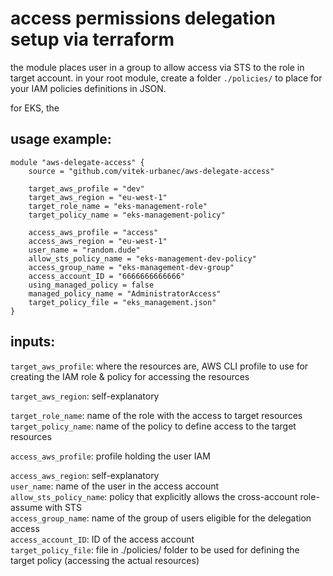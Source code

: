 # access permissions delegation setup via terraform

the module places user in a group to allow access via STS to the role in target account. in your root module, create a folder `./policies/` to place for your IAM policies definitions in JSON.

for EKS, the 

## usage example:

```
module "aws-delegate-access" {
    source = "github.com/vitek-urbanec/aws-delegate-access"
    
    target_aws_profile = "dev"
    target_aws_region = "eu-west-1"
    target_role_name = "eks-management-role"
    target_policy_name = "eks-management-policy"

    access_aws_profile = "access"
    access_aws_region = "eu-west-1"
    user_name = "random.dude"
    allow_sts_policy_name = "eks-management-dev-policy"
    access_group_name = "eks-management-dev-group"
    access_account_ID = "6666666666666"
    using_managed_policy = false
    managed_policy_name = "AdministratorAccess"
    target_policy_file = "eks_management.json"
}
```

## inputs:

`target_aws_profile`: where the resources are, AWS CLI profile to use for creating the IAM role & policy for accessing the resources

`target_aws_region`: self-explanatory

`target_role_name`: name of the role with the access to target resources  
`target_policy_name`: name of the policy to define access to the target resources

`access_aws_profile`: profile holding the user IAM

`access_aws_region`: self-explanatory  
`user_name`: name of the user in the access account  
`allow_sts_policy_name`: policy that explicitly allows the cross-account role-assume with STS  
`access_group_name`: name of the group of users eligible for the delegation access  
`access_account_ID`: ID of the access account  
`target_policy_file`: file in ./policies/ folder to be used for defining the target policy (accessing the actual resources)  